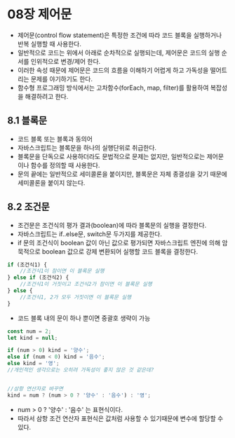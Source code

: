 # 08장 제어문

- 제어문(control flow statement)은 특정한 조건에 따라 코드 블록을 실행하거나 반복 실행할 때 사용한다.
- 일반적으로 코드는 위에서 아래로 순차적으로 실행되는데, 제어문은 코드의 실행 순서를 인위적으로 변경/제어 한다.
- 이러한 속성 때문에 제어문은 코드의 흐름을 이해하기 어렵게 하고 가독성을 떨어트리는 문제를 야기하기도 한다.
- 함수형 프로그래밍 방식에서는 고차함수(forEach, map, filter)를 활용하여 복잡성을 해결하려고 한다.

## 8.1 블록문 

- 코드 블록 또는 블록과 동의어
- 자바스크립트는 블록문을 하나의 실행단위로 취급한다.
- 블록문을 단독으로 사용하더라도 문법적으로 문제는 없지만, 일반적으로는 제어문이나 함수를 정의할 때 사용한다.
- 문의 끝에는 일반적으로 세미콜론을 붙이지만, 블록문은 자체 종결성을 갖기 때문에 세미콜론을 붙이지 않는다.

## 8.2 조건문

- 조건문은 조건식의 평가 결과(boolean)에 따라 블록문의 실행을 결정한다. 
- 자바스크립트는 if..else문, switch문 두가지를 제공한다.
- if 문의 조건식이 boolean 값이 아닌 값으로 평가되면 자바스크립트 엔진에 의해 암묵적으로 boolean 값으로 강제 변환되어 실행할 코드 블록을 결정한다.   

```javascript
if (조건식1) {
    //조건식1이 참이면 이 블록문 실행
} else if (조건식2) {
    //조건식1이 거짓이고 조건식2가 참이면 이 블록문 실행
} else {
    //조건식1, 2가 모두 거짓이면 이 블록문 실행
}
```

- 코드 블록 내의 문이 하나 뿐이면 중괄호 생략이 가능
```javascript
const num = 2;
let kind = null;

if (num > 0) kind = '양수';
else if (num < 0) kind = '음수';
else kind = '영';
//개인적인 생각으로는 오히려 가독성이 좋지 않은 것 같은데?


//삼항 연산자로 바꾸면 
kind = num ? (num > 0 ? '양수' : '음수') : '영';
```
- num > 0 ? '양수' : '음수' 는 표현식이다.
- 따라서 삼항 조건 연산자 표현식은 값처럼 사용할 수 있기때문에 변수에 할당할 수 있다. 